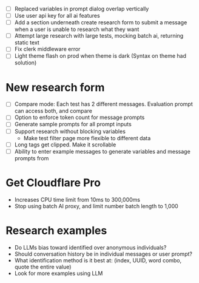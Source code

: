- [ ] Replaced variables in prompt dialog overlap vertically
- [ ] Use user api key for all ai features
- [ ] Add a section underneath create research form to submit a message when a user is unable to research what they want
- [ ] Attempt large research with large tests, mocking batch ai, returning static text
- [ ] Fix clerk middleware error
- [ ] Light theme flash on prod when theme is dark (Syntax on theme had solution)

# New research form

- [ ] Compare mode: Each test has 2 different messages. Evaluation prompt can access both, and compare
- [ ] Option to enforce token count for message prompts
- [ ] Generate sample prompts for all prompt inputs
- [ ] Support research without blocking variables
    - Make test filter page more flexible to different data
- [ ] Long tags get clipped. Make it scrollable
- [ ] Ability to enter example messages to generate variables and message prompts from

# Get Cloudflare Pro

- Increases CPU time limit from 10ms to 300,000ms
- Stop using batch AI proxy, and limit number batch length to 1,000

# Research examples

- Do LLMs bias toward identified over anonymous individuals?
- Should conversation history be in individual messages or user prompt?
- What identification method is it best at: (index, UUID, word combo, quote the entire value)
- Look for more examples using LLM
